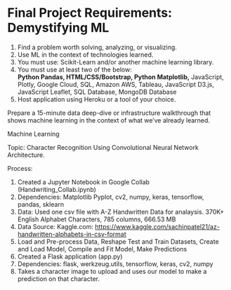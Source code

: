  
<h1>Final Project Requirements: Demystifying ML</h1>
<ol><li>Find a problem worth solving, analyzing, or visualizing.</li>
  <li>Use ML in the context of technologies learned.</li>
  <li>You must use: Scikit-Learn and/or another machine learning library.</li>
<li>You must use at least two of the below:<br>
  <b>Python Pandas, HTML/CSS/Bootstrap, Python Matplotlib,</b> JavaScript, Plotly,
Google Cloud, SQL, Amazon AWS, Tableau, JavaScript D3.js, JavaScript Leaflet, SQL Database, MongoDB Database</li>
  <li>Host application using Heroku or a tool of your choice.</li></ol>

Prepare a 15-minute data deep-dive or infrastructure walkthrough that shows machine learning in the context of what we’ve already learned.

Machine Learning

Topic: Character Recognition Using Convolutional Neural Network Architecture.

Process:

1. Created a Jupyter Notebook in Google Collab (Handwriting_Collab.ipynb)
2. Dependencies: Matplotlib Pyplot, cv2, numpy, keras, tensorflow, pandas, sklearn
3. Data: Used one csv file with A-Z Handwritten Data for analaysis. 370K+ English Alphabet Characters, 785 columns, 666.53 MB
4. Data Source: Kaggle.com: https://www.kaggle.com/sachinpatel21/az-handwritten-alphabets-in-csv-format
5. Load and Pre-process Data, Reshape Test and Train Datasets, Create and Load Model, Compile and Fit Model, Make Predictions
6. Created a Flask application (app.py)
7. Dependencies: flask, werkzeug.utils, tensorflow, keras, cv2, numpy
8. Takes a character image to upload and uses our model to make a prediction on that character.
